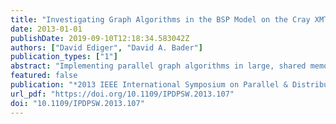 ```yaml
---
title: "Investigating Graph Algorithms in the BSP Model on the Cray XMT"
date: 2013-01-01
publishDate: 2019-09-10T12:18:34.583042Z
authors: ["David Ediger", "David A. Bader"]
publication_types: ["1"]
abstract: "Implementing parallel graph algorithms in large, shared memory machines, such as the Cray XMT, can be challenging for programmers. Synchronization, deadlock, hot spotting, and others can be barriers to obtaining linear scalability. Alternative programming models, such as the bulk synchronous parallel programming model used in Google's Pregel, have been proposed for large graph analytics. This model eases programmer complexity by eliminating deadlock and simplifying data sharing. We investigate the algorithmic effects of the BSP model for graph algorithms and compare performance and scalability with hand-tuned, open source software using GraphCT. We analyze the innermost iterations of these algorithms to understand the differences in scalability between BSP and shared memory algorithms. We show that scalable performance can be obtained with graph algorithms in the BSP model on the Cray XMT. These algorithms perform within a factor of 10 of hand-tuned C code."
featured: false
publication: "*2013 IEEE International Symposium on Parallel & Distributed Processing, Workshops and Phd Forum, Cambridge, MA, USA, May 20-24, 2013*"
url_pdf: "https://doi.org/10.1109/IPDPSW.2013.107"
doi: "10.1109/IPDPSW.2013.107"
---
```


